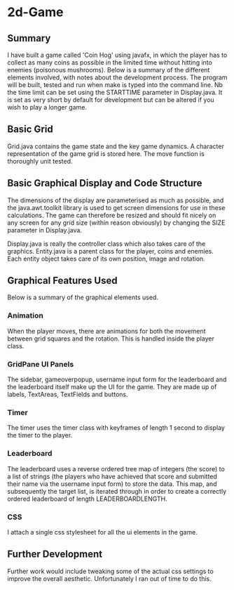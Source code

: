 # 2d-Game

## Summary

I have built a game called 'Coin Hog' using javafx, in which the player has to collect
as many coins as possible in the limited time without hitting into enemies (poisonous mushrooms).
Below is a summary of the different elements involved, with notes about the development process.
The program will be built, tested and run when make is typed into the command line. Nb the time limit
can be set using the STARTTIME parameter in Display.java. It is set as very short by default for
development but can be altered if you wish to play a longer game.

## Basic Grid

Grid.java contains the game state and the key game dynamics. A character representation of the game
grid is stored here. The move function is thoroughly unit tested.

## Basic Graphical Display and Code Structure

The dimensions of the display are parameterised as much as possible, and the java.awt.toolkit library is
used to get screen dimensions for use in these calculations. The game can therefore be resized and should
fit nicely on any screen for any grid size (within reason obviously) by changing the SIZE parameter in Display.java.

Display.java is really the controller class which also takes care of the graphics. Entity.java is a parent class
for the player, coins and enemies. Each entity object takes care of its own position, image and rotation.

## Graphical Features Used

Below is a summary of the graphical elements used.

### Animation

When the player moves, there are animations for both the movement between grid squares and the rotation. This is handled
inside the player class.

### GridPane UI Panels

The sidebar, gameoverpopup, username input form for the leaderboard and the leaderboard itself make up the UI
for the game. They are made up of labels, TextAreas, TextFields and buttons.

### Timer

The timer uses the timer class with keyframes of length 1 second to display the timer to the player.

### Leaderboard

The leaderboard uses a reverse ordered tree map of integers (the score) to a list of strings (the players who
have achieved that score and submitted their name via the username input form) to store the data. This
map, and subsequently the target list, is iterated through in order to create a correctly ordered leaderboard
of length LEADERBOARDLENGTH.

### CSS

I attach a single css stylesheet for all the ui elements in the game.

## Further Development

Further work would include tweaking some of the actual css settings to improve the overall aesthetic. Unfortunately
I ran out of time to do this.
